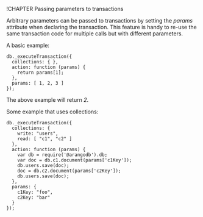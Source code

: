 !CHAPTER Passing parameters to transactions

Arbitrary parameters can be passed to transactions by setting the *params* 
attribute when declaring the transaction. This feature is handy to re-use the
same transaction code for multiple calls but with different parameters.

A basic example:

    db._executeTransaction({
      collections: { },
      action: function (params) {
        return params[1];
      },
      params: [ 1, 2, 3 ]
    });

The above example will return *2*.

Some example that uses collections:

    db._executeTransaction({
      collections: { 
        write: "users",
        read: [ "c1", "c2" ]
      },
      action: function (params) {
        var db = require('@arangodb').db;
        var doc = db.c1.document(params['c1Key']);
        db.users.save(doc);
        doc = db.c2.document(params['c2Key']);
        db.users.save(doc);
      },
      params: { 
        c1Key: "foo", 
        c2Key: "bar" 
      }
    });
